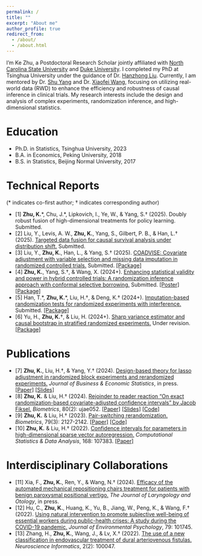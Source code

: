 ```yaml
---
permalink: /
title: ""
excerpt: "About me"
author_profile: true
redirect_from: 
  - /about/
  - /about.html
---
```


I’m Ke Zhu, a Postdoctoral Research Scholar jointly affiliated with [North Carolina State University](https://statistics.sciences.ncsu.edu/people/kzhu24/) and [Duke University](https://biostat.duke.edu/profile/ke-zhu). I completed my PhD at Tsinghua University under the guidance of Dr. [Hanzhong Liu](http://www.stat.tsinghua.edu.cn/teachers/hanzhongliu/). Currently, I am mentored by Dr. [Shu Yang](https://shuyang.wordpress.ncsu.edu) and Dr. [Xiaofei Wang](https://biostat.duke.edu/profile/xiaofei-wang), focusing on utilizing real-world data (RWD) to enhance the efficiency and robustness of causal inference in clinical trials. My research interests include the design and analysis of complex experiments, randomization inference, and high-dimensional statistics.

Education
======
* Ph.D. in Statistics, Tsinghua University, 2023
* B.A. in Economics, Peking University, 2018
* B.S. in Statistics, Beijing Normal University, 2017

Technical Reports
======
(\* indicates co-first author; † indicates corresponding author)

* [1] **Zhu, K.**\*, Chu, J.\*, Lipkovich, I., Ye, W., & Yang, S.† (2025). Doubly robust fusion of high-dimensional treatments for policy learning. Submitted.
* [2] Liu, Y., Levis, A. W., **Zhu, K.**, Yang, S., Gilbert, P. B., & Han, L.† (2025). [Targeted data fusion for causal survival analysis under distribution shift.](https://arxiv.org/abs/2501.18798) Submitted.
* [3] Liu, Y., **Zhu, K.**, Han, L., & Yang, S.† (2025). [COADVISE: Covariate adjustment with variable selection and missing data imputation in randomized controlled trials.](https://arxiv.org/abs/2501.08945) Submitted. [[Package]](https://github.com/yiliu1998/Coadvise)
* [4] **Zhu, K.**, Yang, S.†, & Wang, X. (2024+). [Enhancing statistical validity and power in hybrid controlled trials: A randomization inference approach with conformal selective borrowing.](https://arxiv.org/abs/2410.11713) Submitted. [[Poster]](https://drive.google.com/file/d/1g5vFT6irtPWFQWwh6AGe-iYCvMF4z0B2/view?usp=share_link) [[Package]](https://github.com/ke-zhu/intFRT)
* [5] Han, T.\*, **Zhu, K.**\*, Liu, H.†, & Deng, K.† (2024+). [Imputation-based randomization tests for randomized experiments with interference.](https://arxiv.org/abs/2411.08352) Submitted. [[Package]](https://github.com/htx113/imprt)
* [6] Yu, H., **Zhu, K.**†, & Liu, H. (2024+). [Sharp variance estimator and causal bootstrap in stratified randomized experiments.](https://arxiv.org/abs/2401.16667) Under revision. [[Package]](https://github.com/yu-hao-yang/CausalBootstrap)

Publications
======
* [7] **Zhu, K.**, Liu, H.†, & Yang, Y.† (2024). [Design-based theory for lasso adjustment in randomized block experiments and rerandomized experiments.](https://www.tandfonline.com/doi/full/10.1080/07350015.2024.2403381) *Journal of Business & Economic Statistics*, in press. [[Paper]](https://drive.google.com/file/d/1CG2LFFoNklAKZGLoSOexTEjpcvv6VI_c/view?usp=share_link) [[Slides]](https://drive.google.com/file/d/1U_IFeQeBr02D8ypQrqGq7UoJ7Ffw8huE/view?usp=share_link)
* [8] **Zhu, K.** & Liu, H.† (2024). [Rejoinder to reader reaction “On exact randomization-based covariate-adjusted confidence intervals” by Jacob Fiksel.](https://doi.org/10.1093/biomtc/ujae052) *Biometrics*, 80(2): ujae052. [[Paper]](https://drive.google.com/file/d/1Ox9LaahfrXYHSPLYWynKGnPIW24CG68p/view?usp=share_link) [[Slides]](https://drive.google.com/file/d/1Lb3smMd7e2W-zL3MD9eGbIWp_hWZrcQv/view?usp=share_link) [[Code]](https://github.com/ke-zhu/rbci) 
* [9] **Zhu, K.** & Liu, H.† (2023). [Pair-switching rerandomization.](https://doi.org/10.1111/biom.13712) *Biometrics*, 79(3): 2127-2142. [[Paper]](https://drive.google.com/file/d/18YwSCJwJ9JPYIMURraZV2mAMCdj9YH2N/view?usp=share_link) [[Code]](https://academic.oup.com/biometrics/article/79/3/2127/7513878#supplementary-data)
* [10] **Zhu, K.** & Liu, H.† (2022). [Confidence intervals for parameters in high-dimensional sparse vector autoregression.](https://doi.org/10.1016/j.csda.2021.107383) *Computational Statistics & Data Analysis*, 168: 107383. [[Paper]](https://drive.google.com/file/d/1EIu74F-MQtSpYKt_sh6d15FKKShr9c5w/view?usp=sharing)

Interdisciplinary Collaborations
======
* [11] Xia, F., **Zhu, K.**, Ren, Y., & Wang, N.† (2024). [Efficacy of the automated mechanical repositioning chairs treatment for patients with benign paroxysmal positional vertigo.](https://www.cambridge.org/core/journals/journal-of-laryngology-and-otology/article/efficacy-of-the-automated-mechanical-repositioning-chairs-treatment-for-patients-with-benign-paroxysmal-positional-vertigo/F0849A523F950E5A5195324EB1D75833) *The Journal of Laryngology and Otology*, in press.
* [12] Hu, C., **Zhu, K.**, Huang, K., Yu, B., Jiang, W., Peng, K., & Wang, F.† (2022). [Using natural intervention to promote subjective well-being of essential workers during public-health crises: A study during the COVID-19 pandemic.](https://doi.org/10.1016/j.jenvp.2021.101745) *Journal of Environmental Psychology*, 79: 101745.
* [13] Zhang, H., **Zhu, K.**, Wang, J., & Lv, X.† (2022). [The use of a new classification in endovascular treatment of dural arteriovenous fistulas.](https://doi.org/10.1016/j.neuri.2022.100047) *Neuroscience Informatics*, 2(2): 100047.




<script type='text/javascript' id='clustrmaps' src='//cdn.clustrmaps.com/map_v2.js?cl=080808&w=320&t=tt&d=6azBu2HkvZX9yIT4v8xF7VXA7w7dy-5qi5E20N5j5Js&co=ffffff&cmo=3acc3a&cmn=ff5353&ct=808080'></script>


